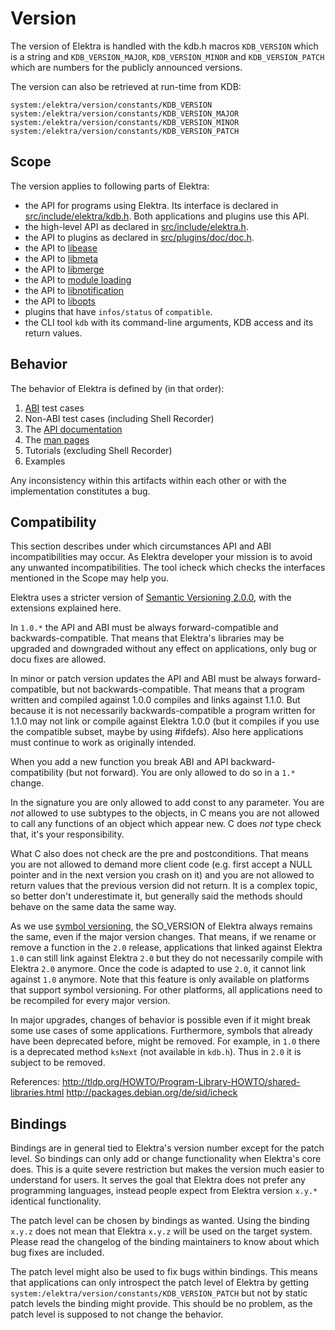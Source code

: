 # Version

The version of Elektra is handled with the kdb.h macros
`KDB_VERSION` which is a string and `KDB_VERSION_MAJOR`,
`KDB_VERSION_MINOR` and `KDB_VERSION_PATCH` which are
numbers for the publicly announced versions.

The version can also be retrieved at run-time from KDB:

```
system:/elektra/version/constants/KDB_VERSION
system:/elektra/version/constants/KDB_VERSION_MAJOR
system:/elektra/version/constants/KDB_VERSION_MINOR
system:/elektra/version/constants/KDB_VERSION_PATCH
```

## Scope

The version applies to following parts of Elektra:

- the API for programs using Elektra. Its interface
  is declared in [src/include/elektra/kdb.h](/src/include/elektra/kdb.h.in).
  Both applications and plugins use this API.
- the high-level API as declared in
  [src/include/elektra.h](/src/include/elektra.h).
- the API to plugins as declared in
  [src/plugins/doc/doc.h](/src/plugins/doc/doc.h).
- the API to [libease](/src/include/kdbease.h)
- the API to [libmeta](/src/include/kdbmeta.h)
- the API to [libmerge](/src/include/kdbmerge.h)
- the API to [module loading](/src/include/kdbmodule.h)
- the API to [libnotification](/src/include/kdbnotification.h)
- the API to [libopts](/src/include/kdbopts.h)
- plugins that have `infos/status` of `compatible`.
- the CLI tool `kdb` with its command-line
  arguments, KDB access and its return values.

## Behavior

The behavior of Elektra is defined by (in that order):

1. [ABI](/tests/abi) test cases
2. Non-ABI test cases (including Shell Recorder)
3. The [API documentation](https://doc.libelektra.org/api/master/html/)
4. The [man pages](/doc/help)
5. Tutorials (excluding Shell Recorder)
6. Examples

Any inconsistency within this artifacts within each other
or with the implementation constitutes a bug.

## Compatibility

This section describes under which circumstances API
and ABI incompatibilities may occur. As Elektra developer
your mission is to avoid any unwanted incompatibilities.
The tool icheck which checks the interfaces mentioned
in the Scope may help you.

Elektra uses a stricter version of
[Semantic Versioning 2.0.0](https://semver.org/),
with the extensions explained here.

In `1.0.*` the API and ABI must be always forward-compatible
and backwards-compatible.
That means that Elektra's libraries may be upgraded and downgraded
without any effect on applications, only bug or docu fixes
are allowed.

In minor or patch version updates the API and ABI must be always forward-compatible,
but not backwards-compatible.
That means that a program written and compiled against 1.0.0
compiles and links against 1.1.0. But because it is
not necessarily backwards-compatible a program written
for 1.1.0 may not link or compile against Elektra 1.0.0
(but it compiles if you use the compatible subset, maybe
by using #ifdefs).
Also here applications must continue to work as originally
intended.

When you add a new function you break ABI and API backward-
compatibility (but not forward). You are only allowed to
do so in a `1.*` change.

In the signature you are only allowed to add const to
any parameter. You are _not_ allowed to use subtypes to
the objects, in C means you are not allowed to call any
functions of an object which appear new. C does _not_
type check that, it's your responsibility.

What C also does not check are the pre and postconditions.
That means you are not allowed to demand more client code
(e.g. first accept a NULL pointer and in the next version
you crash on it) and you are not allowed to return
values that the previous version did not return. It is
a complex topic, so better don't underestimate it, but
generally said the methods should behave on the same data
the same way.

As we use [symbol versioning](dev/symbol-versioning.md), the SO_VERSION
of Elektra always remains the same, even if the major version changes.
That means, if we rename or remove a function in the `2.0` release,
applications that linked against Elektra `1.0` can still link against
Elektra `2.0` but they do not necessarily compile with Elektra `2.0`
anymore. Once the code is adapted to use `2.0`, it cannot link against
`1.0` anymore. Note that this feature is only available on platforms
that support symbol versioning. For other platforms, all applications
need to be recompiled for every major version.

In major upgrades, changes of behavior is possible even if it might
break some use cases of some applications. Furthermore, symbols
that already have been deprecated before, might be removed.
For example, in `1.0` there is a deprecated method `ksNext` (not
available in `kdb.h`). Thus in `2.0` it is subject to be removed.

References:
http://tldp.org/HOWTO/Program-Library-HOWTO/shared-libraries.html
http://packages.debian.org/de/sid/icheck

## Bindings

Bindings are in general tied to Elektra's version number except
for the patch level. So bindings can only add or change
functionality when Elektra's core does.
This is a quite severe restriction but makes the version
much easier to understand for users. It serves the goal
that Elektra does not prefer any programming languages,
instead people expect from Elektra version `x.y.*`
identical functionality.

The patch level can be chosen by bindings as wanted.
Using the binding `x.y.z` does not mean that
Elektra `x.y.z` will be used on the target system.
Please read the changelog of the binding maintainers to
know about which bug fixes are included.

The patch level might also be used to fix bugs within bindings.
This means that applications can only introspect the patch
level of Elektra by getting `system:/elektra/version/constants/KDB_VERSION_PATCH`
but not by static patch levels the binding might provide.
This should be no problem, as the patch level is supposed
to not change the behavior.
